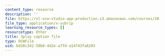 ```yaml
---
content_type: resource
description: ''
file: https://ol-ocw-studio-app-production.s3.amazonaws.com/courses/20-219-becoming-the-next-bill-nye-writing-and-hosting-the-educational-show-january-iap-2015/bd38c34258b84d2ea7fda14743fa6203_QSkVGto19SA.srt
file_type: application/x-subrip
learning_resource_types: []
resourcetype: Other
title: 3play caption file
type: OCWFile
uid: bd38c342-58b8-4d2e-a7fd-a14743fa6203
---
```

